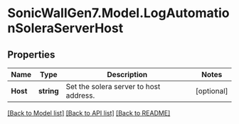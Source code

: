# SonicWallGen7.Model.LogAutomationSoleraServerHost

## Properties

Name | Type | Description | Notes
------------ | ------------- | ------------- | -------------
**Host** | **string** | Set the solera server to host address. | [optional] 

[[Back to Model list]](../README.md#documentation-for-models) [[Back to API list]](../README.md#documentation-for-api-endpoints) [[Back to README]](../README.md)

